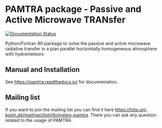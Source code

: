 # PAMTRA package - Passive and Active Microwave TRANsfer 

[![Documentation Status](https://readthedocs.org/projects/pamtra/badge/?version=latest)](https://pamtra.readthedocs.io/en/latest/?badge=latest)


Python/Fortran 90 package to solve the passive and active microwave radiative transfer in a plan parallel horizontally homogeneous atmosphere with hydrometeors

## Manual and Installation

See https://pamtra.readthedocs.io/ for documentation.

## Mailing list

If you want to join the mailing list you can find it here https://lists.uni-koeln.de/mailman/listinfo/meteo-pamtra. There you can ask any question related to the usage of PAMTRA.


